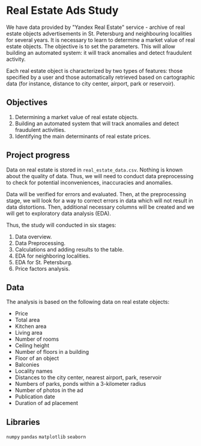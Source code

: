 # Real Estate Ads Study

We have data provided by "Yandex Real Estate" service - archive of real estate objects advertisements in St. Petersburg and neighbouring localities for several
years. It is necessary to learn to determine a market value of real estate objects. The objective is to set the parameters. This will allow building an automated system: it will track anomalies and detect fraudulent activity.

Each real estate object is characterized by two types of features: those specified by a user and those automatically retrieved based on cartographic data (for instance, distance to city center, airport, park or reservoir). 

## Objectives

1. Determining a market value of real estate objects.
2. Building an automated system that will track anomalies and detect fraudulent activities.
3. Identifying the main determinants of real estate prices.

## Project progress

Data on real estate is stored in `real_estate_data.csv`. Nothing is known about the quality of data. Thus, we will need to conduct data preprocessing to check for
potential inconveniences, inaccuracies and anomalies.

Data will be verified for errors and evaluated. Then, at the preprocessing stage, we will look for a way to correct errors in data which will not result in data
distortions. Then, additional necessary columns will be created and we will get to exploratory data analysis (EDA).

Thus, the study will conducted in six stages:

1. Data overview.
2. Data Preprocessing.
3. Calculations and adding results to the table.
4. EDA for neighboring localities.
5. EDA for St. Petersburg.
6. Price factors analysis.

## Data

The analysis is based on the following data on real estate objects:

- Price
- Total area
- Kitchen area
- Living area
- Number of rooms
- Ceiling height
- Number of floors in a building
- Floor of an object
- Balconies
- Locality names
- Distances to the city center, nearest airport, park, reservoir
- Numbers of parks, ponds within a 3-kilometer radius
- Number of photos in the ad
- Publication date
- Duration of ad placement

## Libraries

`numpy` `pandas` `matplotlib` `seaborn`
